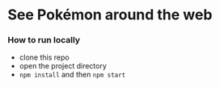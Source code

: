 # See Pokémon around the web

### How to run locally
* clone this repo
* open the project directory
* `npm install` and then `npm start`